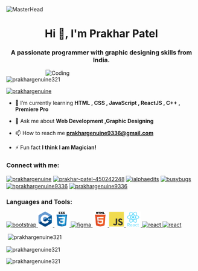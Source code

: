 ![MasterHead](https://mir-s3-cdn-cf.behance.net/project_modules/max_1200/79731568097599.5b50bca477735.jpg)
<h1 align="center">Hi 👋, I'm Prakhar Patel</h1>
<h3 align="center">A passionate programmer with graphic designing skills from India.</h3>
<img align="right" alt="Coding" width="400" src="https://i.pinimg.com/originals/68/f3/ff/68f3ff8ddc1699f6234abee4e1d58dd9.gif">


<p align="left"> <img src="https://komarev.com/ghpvc/?username=prakhargenuine321&label=Profile%20views&color=0e75b6&style=flat" alt="prakhargenuine321" /> </p>

<p align="left"> <a href="https://twitter.com/prakhargenuine" target="blank"><img src="https://img.shields.io/twitter/follow/prakhargenuine?logo=twitter&style=for-the-badge" alt="prakhargenuine" /></a> </p>

- 🌱 I’m currently learning **HTML , CSS , JavaScript , ReactJS , C++ , Premiere Pro**

- 💬 Ask me about **Web Development ,Graphic Designing**

- 📫 How to reach me **prakhargenuine9336@gmail.com**

- ⚡ Fun fact **I think I am Magician!**

<h3 align="left">Connect with me:</h3>
<p align="left">
<a href="https://twitter.com/prakhargenuine" target="blank"><img align="center" src="https://raw.githubusercontent.com/rahuldkjain/github-profile-readme-generator/master/src/images/icons/Social/twitter.svg" alt="prakhargenuine" height="30" width="40" /></a>
<a href="https://linkedin.com/in/prakhar-patel-450242248" target="blank"><img align="center" src="https://raw.githubusercontent.com/rahuldkjain/github-profile-readme-generator/master/src/images/icons/Social/linked-in-alt.svg" alt="prakhar-patel-450242248" height="30" width="40" /></a>
<a href="https://instagram.com/ialphaedits" target="blank"><img align="center" src="https://raw.githubusercontent.com/rahuldkjain/github-profile-readme-generator/master/src/images/icons/Social/instagram.svg" alt="ialphaedits" height="30" width="40" /></a>
<a href="https://www.youtube.com/@busybugs" target="blank"><img align="center" src="https://raw.githubusercontent.com/rahuldkjain/github-profile-readme-generator/master/src/images/icons/Social/youtube.svg" alt="busybugs" height="30" width="40" /></a>
<a href="https://www.leetcode.com/u/prakhargenuine9336" target="blank"><img align="center" src="https://raw.githubusercontent.com/rahuldkjain/github-profile-readme-generator/master/src/images/icons/Social/leet-code.svg" alt="hprakhargenuine9336" height="30" width="40" /></a>
<a href="https://auth.geeksforgeeks.org/user/prakhargenuine9336" target="blank"><img align="center" src="https://raw.githubusercontent.com/rahuldkjain/github-profile-readme-generator/master/src/images/icons/Social/geeks-for-geeks.svg" alt="prakhargenuine9336" height="30" width="40" /></a>
</p>

<h3 align="left">Languages and Tools:</h3>
<p align="left"> <a href="https://getbootstrap.com" target="_blank" rel="noreferrer"> <img src="https://e7.pngegg.com/pngimages/439/345/png-clipart-bootstrap-logo-thumbnail-tech-companies.png" alt="bootstrap" width="40" height="40"/> </a> <a href="https://www.w3schools.com/cpp/" target="_blank" rel="noreferrer"> <img src="https://raw.githubusercontent.com/devicons/devicon/master/icons/cplusplus/cplusplus-original.svg" alt="cplusplus" width="40" height="40"/> </a> <a href="https://www.w3schools.com/css/" target="_blank" rel="noreferrer"> <img src="https://raw.githubusercontent.com/devicons/devicon/master/icons/css3/css3-original-wordmark.svg" alt="css3" width="40" height="40"/> </a> <a href="https://www.figma.com/" target="_blank" rel="noreferrer"> <img src="https://www.vectorlogo.zone/logos/figma/figma-icon.svg" alt="figma" width="40" height="40"/> </a> <a href="https://www.w3.org/html/" target="_blank" rel="noreferrer"> <img src="https://raw.githubusercontent.com/devicons/devicon/master/icons/html5/html5-original-wordmark.svg" alt="html5" width="40" height="40"/> </a> <a href="https://developer.mozilla.org/en-US/docs/Web/JavaScript" target="_blank" rel="noreferrer"> <img src="https://raw.githubusercontent.com/devicons/devicon/master/icons/javascript/javascript-original.svg" alt="javascript" width="40" height="40"/> </a> <a href="https://reactjs.org/" target="_blank" rel="noreferrer"> <img src="https://raw.githubusercontent.com/devicons/devicon/master/icons/react/react-original-wordmark.svg" alt="react" width="40" height="40"/> </a> <a href="https://gsap.com/" target="_blank" rel="noreferrer"> <img src="https://cdn.worldvectorlogo.com/logos/gsap-greensock.svg" alt="react" width="40" height="40"/> </a> <a href="https://tailwindcss.com/" target="_blank" rel="noreferrer"> <img src="https://upload.wikimedia.org/wikipedia/commons/d/d5/Tailwind_CSS_Logo.svg" alt="react" width="40" height="40"/> </a></p>

<div>
  <p>&nbsp;<img align="center" src="https://github-readme-stats.vercel.app/api?username=prakhargenuine321&show_icons=true&theme=dark&locale=en" alt="prakhargenuine321" /></p>
<p><img align="center" src="https://github-readme-streak-stats.herokuapp.com/?user=prakhargenuine321&theme=dark" alt="prakhargenuine321" /></p>
<p><img align="left" src="https://github-readme-stats.vercel.app/api/top-langs?username=prakhargenuine321&show_icons=true&locale=en&layout=compact&theme=dark" alt="prakhargenuine321" /></p>

</div>

